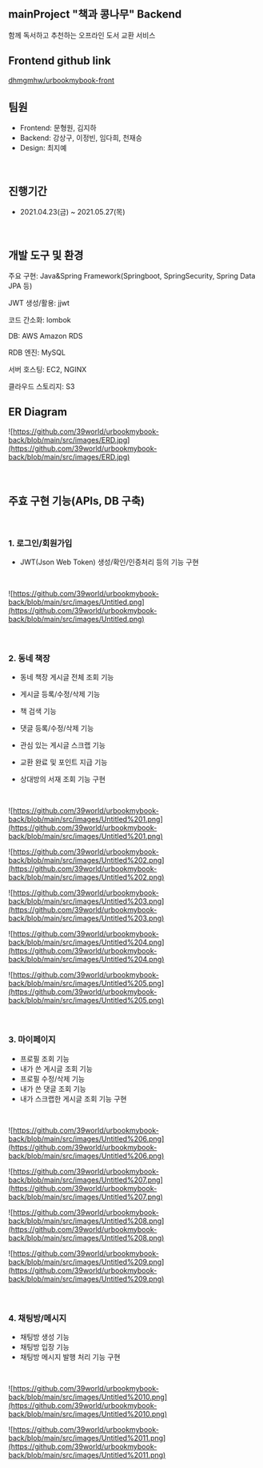 ## mainProject "책과 콩나무" Backend

함께 독서하고 추천하는 오프라인 도서 교환 서비스
<br>


## **Frontend github link**

[dhmgmhw/urbookmybook-front](https://github.com/dhmgmhw/urbookmybook-front)
<br>


## 팀원

- Frontend: 문형원, 김지하
- Backend: 강상구, 이정빈, 임다희, 천재승
- Design: 최지예
<br>


## 진행기간

- 2021.04.23(금) ~ 2021.05.27(목)
<br>


## 개발 도구 및 환경

주요 구현: Java&Spring Framework(Springboot, SpringSecurity, Spring Data JPA 등)

JWT 생성/활용: jjwt

코드 간소화: lombok

DB: AWS Amazon RDS  

RDB 엔진: MySQL

서버 호스팅: EC2, NGINX

클라우드 스토리지: S3
<br>


## ER Diagram

![https://github.com/39world/urbookmybook-back/blob/main/src/images/ERD.jpg](https://github.com/39world/urbookmybook-back/blob/main/src/images/ERD.jpg)   
<br><br>


## 주효 구현 기능(APIs, DB 구축)
<br>  

### 1. 로그인/회원가입

- JWT(Json Web Token) 생성/확인/인증처리 등의 기능 구현   
<br>


![https://github.com/39world/urbookmybook-back/blob/main/src/images/Untitled.png](https://github.com/39world/urbookmybook-back/blob/main/src/images/Untitled.png)   
<br><br> 




### 2. 동네 책장

- 동네 책장 게시글 전체 조회 기능

- 게시글 등록/수정/삭제 기능

- 책 검색 기능

- 댓글 등록/수정/삭제 기능

- 관심 있는 게시글 스크랩 기능

- 교환 완료 및 포인트 지급 기능

- 상대방의 서재 조회 기능 구현   
<br>
  

![https://github.com/39world/urbookmybook-back/blob/main/src/images/Untitled%201.png](https://github.com/39world/urbookmybook-back/blob/main/src/images/Untitled%201.png)

![https://github.com/39world/urbookmybook-back/blob/main/src/images/Untitled%202.png](https://github.com/39world/urbookmybook-back/blob/main/src/images/Untitled%202.png)

![https://github.com/39world/urbookmybook-back/blob/main/src/images/Untitled%203.png](https://github.com/39world/urbookmybook-back/blob/main/src/images/Untitled%203.png)

![https://github.com/39world/urbookmybook-back/blob/main/src/images/Untitled%204.png](https://github.com/39world/urbookmybook-back/blob/main/src/images/Untitled%204.png)

![https://github.com/39world/urbookmybook-back/blob/main/src/images/Untitled%205.png](https://github.com/39world/urbookmybook-back/blob/main/src/images/Untitled%205.png)   
<br><br>




### 3. 마이페이지

- 프로필 조회 기능
- 내가 쓴 게시글 조회 기능
- 프로필 수정/삭제 기능
- 내가 쓴 댓글 조회 기능
- 내가 스크랩한 게시글 조회 기능 구현   
<br>


![https://github.com/39world/urbookmybook-back/blob/main/src/images/Untitled%206.png](https://github.com/39world/urbookmybook-back/blob/main/src/images/Untitled%206.png)

![https://github.com/39world/urbookmybook-back/blob/main/src/images/Untitled%207.png](https://github.com/39world/urbookmybook-back/blob/main/src/images/Untitled%207.png)

![https://github.com/39world/urbookmybook-back/blob/main/src/images/Untitled%208.png](https://github.com/39world/urbookmybook-back/blob/main/src/images/Untitled%208.png)

![https://github.com/39world/urbookmybook-back/blob/main/src/images/Untitled%209.png](https://github.com/39world/urbookmybook-back/blob/main/src/images/Untitled%209.png)   
<br><br>




### 4. 채팅방/메시지

- 채팅방 생성 기능
- 채팅방 입장 기능
- 채팅방 메시지 발행 처리 기능 구현   
<br>


![https://github.com/39world/urbookmybook-back/blob/main/src/images/Untitled%2010.png](https://github.com/39world/urbookmybook-back/blob/main/src/images/Untitled%2010.png)

![https://github.com/39world/urbookmybook-back/blob/main/src/images/Untitled%2011.png](https://github.com/39world/urbookmybook-back/blob/main/src/images/Untitled%2011.png)   
<br><br>




